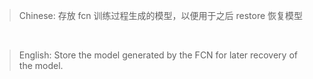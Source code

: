 > Chinese: 存放 fcn 训练过程生成的模型，以便用于之后 restore 恢复模型

<br>

> English: Store the model generated by the FCN for later recovery of the model.